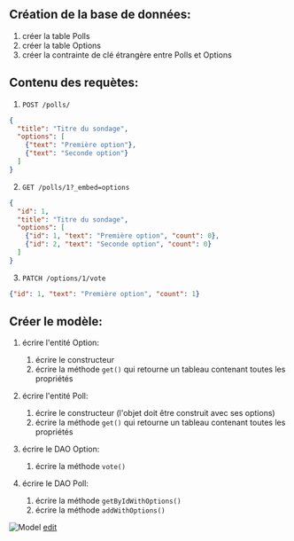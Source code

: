 ## Création de la base de données:
1. créer la table Polls
1. créer la table Options
1. créer la contrainte de clé étrangère entre Polls et Options

## Contenu des requètes:
1. `POST /polls/`
```json
{
  "title": "Titre du sondage",
  "options": [
    {"text": "Première option"},
    {"text": "Seconde option"}
  ]
}
```
2. `GET /polls/1?_embed=options`
```json
{
  "id": 1,
  "title": "Titre du sondage",
  "options": [
    {"id": 1, "text": "Première option", "count": 0},
    {"id": 2, "text": "Seconde option", "count": 0}
  ]
}
```
3. `PATCH /options/1/vote`
```json
{"id": 1, "text": "Première option", "count": 1}
```

## Créer le modèle:
1. écrire l'entité Option:
    1. écrire le constructeur
    1. écrire la méthode `get()` qui retourne un tableau contenant toutes les propriétés

1. écrire l'entité Poll:
    1. écrire le constructeur (l'objet doit être construit avec ses options)
    1. écrire la méthode `get()` qui retourne un tableau contenant toutes les propriétés

1. écrire le DAO Option:
    1. écrire la méthode `vote()`

1. écrire le DAO Poll:
    1. écrire la méthode `getByIdWithOptions()`
    1. écrire la méthode `addWithOptions()`

![Model](https://yuml.me/diagram/class/[Poll|-id:int;%20-title:string;%20-options:array|get()]&lt;&gt;-[Option|%20-id:int;%20-text:string;%20-count:int|get()],%20[Poll]-[DaoPoll||getByIdWithOptions();addWithOptions()],%20[Option]-[DaoOption||vote()])
[edit](http://yuml.me/edit/b5b64d6e)
